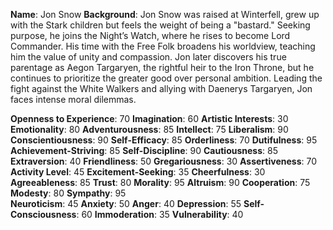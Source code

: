 **Name**: Jon Snow
**Background**: Jon Snow was raised at Winterfell, grew up with the Stark children but feels the weight of being a "bastard." Seeking purpose, he joins the Night’s Watch, where he rises to become Lord Commander. His time with the Free Folk broadens his worldview, teaching him the value of unity and compassion. Jon later discovers his true parentage as Aegon Targaryen, the rightful heir to the Iron Throne, but he continues to prioritize the greater good over personal ambition. Leading the fight against the White Walkers and allying with Daenerys Targaryen, Jon faces intense moral dilemmas. 

**Openness to Experience**: 70 **Imagination**: 60 **Artistic Interests**: 30 **Emotionality**: 80 **Adventurousness**: 85 **Intellect**: 75 **Liberalism**: 90  
**Conscientiousness**: 90 **Self-Efficacy**: 85 **Orderliness**: 70 **Dutifulness**: 95 **Achievement-Striving**: 85 **Self-Discipline**: 90 **Cautiousness**: 85  
**Extraversion**: 40 **Friendliness**: 50 **Gregariousness**: 30 **Assertiveness**: 70 **Activity Level**: 45 **Excitement-Seeking**: 35 **Cheerfulness**: 30  
**Agreeableness**: 85 **Trust**: 80 **Morality**: 95 **Altruism**: 90 **Cooperation**: 75 **Modesty**: 80 **Sympathy**: 95  
**Neuroticism**: 45 **Anxiety**: 50 **Anger**: 40 **Depression**: 55 **Self-Consciousness**: 60 **Immoderation**: 35 **Vulnerability**: 40  
